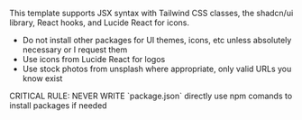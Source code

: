 This template supports JSX syntax with Tailwind CSS classes, the shadcn/ui library, React hooks, and Lucide React for icons.
- Do not install other packages for UI themes, icons, etc unless absolutely necessary or I request them
- Use icons from Lucide React for logos
- Use stock photos from unsplash where appropriate, only valid URLs you know exist

CRITICAL RULE: NEVER WRITE \`package.json\` directly use npm comands to install packages if needed